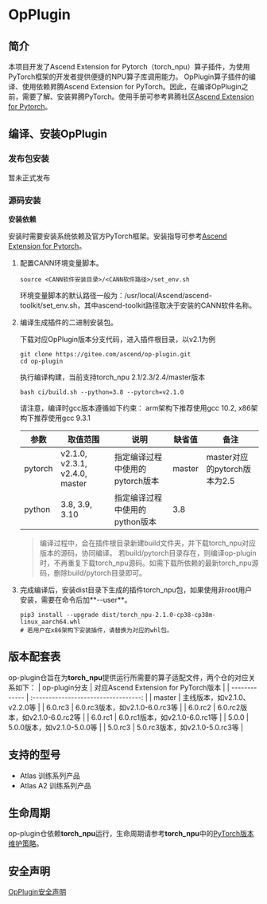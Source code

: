 # OpPlugin

## 简介

本项目开发了Ascend Extension for Pytorch（torch_npu）算子插件，为使用PyTorch框架的开发者提供便捷的NPU算子库调用能力。
OpPlugin算子插件的编译、使用依赖昇腾Ascend Extension for PyTorch。因此，在编译OpPlugin之前，需要了解、安装昇腾PyTorch。使用手册可参考昇腾社区[Ascend Extension for Pytorch](https://gitee.com/ascend/pytorch/blob/master/README.zh.md)。

## 编译、安装OpPlugin

### 发布包安装
暂未正式发布

### 源码安装

**安装依赖**

安装时需要安装系统依赖及官方PyTorch框架。安装指导可参考[Ascend Extension for Pytorch](https://gitee.com/ascend/pytorch/blob/master/README.zh.md#%E4%BD%BF%E7%94%A8%E6%BA%90%E7%A0%81%E7%BC%96%E8%AF%91%E5%AE%89%E8%A3%85pytorch%E6%A1%86%E6%9E%B6)。

1. 配置CANN环境变量脚本。

   ```
   source <CANN软件安装目录>/<CANN软件路径>/set_env.sh
   ```

   环境变量脚本的默认路径一般为：/usr/local/Ascend/ascend-toolkit/set_env.sh，其中ascend-toolkit路径取决于安装的CANN软件名称。

2. 编译生成插件的二进制安装包。

   下载对应OpPlugin版本分支代码，进入插件根目录，以v2.1为例
   ```
   git clone https://gitee.com/ascend/op-plugin.git
   cd op-plugin
   ```
   执行编译构建，当前支持torch_npu 2.1/2.3/2.4/master版本
   ```
   bash ci/build.sh --python=3.8 --pytorch=v2.1.0
   ```
   请注意，编译时gcc版本遵循如下约束：
   arm架构下推荐使用gcc 10.2, x86架构下推荐使用gcc 9.3.1

   | 参数      | 取值范围                                            | 说明                  | 缺省值    | 备注                                |
   |---------|-------------------------------------------------|---------------------|--------|-----------------------------------|
   | pytorch | v2.1.0, v2.3.1, v2.4.0, master | 指定编译过程中使用的pytorch版本 | master | master对应的pytorch版本为2.5            |
   | python  | 3.8, 3.9, 3.10                             | 指定编译过程中使用的python版本  | 3.8    |  |

   >编译过程中，会在插件根目录新建build文件夹，并下载torch_npu对应版本的源码，协同编译。 若build/pytorch目录存在，则编译op-plugin时，不再重复下载torch_npu源码。如需下载所依赖的最新torch_npu源码，删除build/pytorch目录即可。

3. 完成编译后，安装dist目录下生成的插件torch\_npu包，如果使用非root用户安装，需要在命令后加**--user**。

   ```
   pip3 install --upgrade dist/torch_npu-2.1.0-cp38-cp38m-linux_aarch64.whl
   # 若用户在x86架构下安装插件，请替换为对应的whl包。
   ```

## 版本配套表
op-plugin仓旨在为**torch_npu**提供运行所需要的算子适配文件，两个仓的对应关系如下：
| op-plugin分支 | 对应Ascend Extension for PyTorch版本 |
| ------------- | :----------------------------------: |
| master        |     主线版本，如v2.1.0、v2.2.0等     |
| 6.0.rc3       |   6.0.rc3版本，如v2.1.0-6.0.rc3等    |
| 6.0.rc2       |   6.0.rc2版本，如v2.1.0-6.0.rc2等    |
| 6.0.rc1       |   6.0.rc1版本，如v2.1.0-6.0.rc1等    |
| 5.0.0         |     5.0.0版本，如v2.1.0-5.0.0等      |
| 5.0.rc3       |   5.0.rc3版本，如v2.1.0-5.0.rc3等    |

## 支持的型号
- Atlas 训练系列产品
- Atlas A2 训练系列产品

## 生命周期
op-plugin仓依赖**torch_npu**运行，生命周期请参考**torch_npu**中的[PyTorch版本维护策略](https://gitee.com/ascend/pytorch/blob/master/README.zh.md#pytorch%E7%89%88%E6%9C%AC%E7%BB%B4%E6%8A%A4%E7%AD%96%E7%95%A5)。

## 安全声明

[OpPlugin安全声明](SECURITYNOTE.md)
